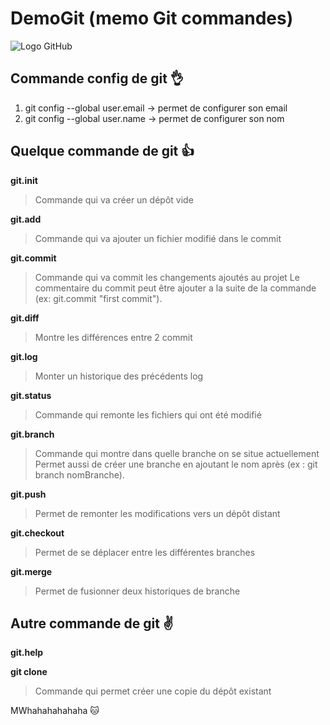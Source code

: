 # DemoGit (memo Git commandes)

![Logo GitHub](http://mikelev.in/wp-content/uploads/2012/01/github-jedi-octopus-300x300.jpg) 

## Commande config de git :ok_hand:
1. git config --global user.email -> permet de configurer son email
2. git config --global user.name -> permet de configurer son nom

## Quelque commande de git :+1:
**git.init**
>Commande qui va créer un dépôt vide

**git.add**
>Commande qui va ajouter un fichier modifié dans le commit

**git.commit**
>Commande qui va commit les changements ajoutés au projet
>Le commentaire du commit peut être ajouter a la suite de la commande (ex: git.commit "first commit").

**git.diff**
>Montre les différences entre 2 commit

**git.log** 
>Monter un historique des précédents log

**git.status**
>Commande qui remonte les fichiers qui ont été modifié 

**git.branch**
>Commande qui montre dans quelle branche on se situe actuellement
>Permet aussi de créer une branche en ajoutant le nom après (ex : git branch nomBranche).

**git.push**
>Permet de remonter les modifications vers un dépôt distant

**git.checkout**
>Permet de se déplacer entre les différentes branches
  
**git.merge**
>Permet de fusionner deux historiques de branche

## Autre commande de git :v:
**git.help**

**git clone**
>Commande qui permet créer une copie du dépôt existant

MWhahahahahaha :cat:
